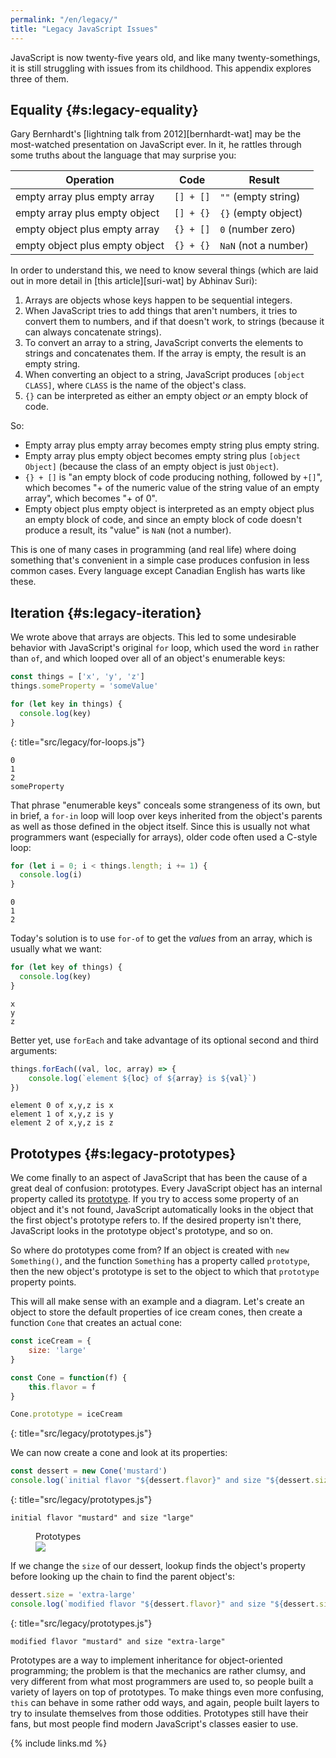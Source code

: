 ```yaml
---
permalink: "/en/legacy/"
title: "Legacy JavaScript Issues"
---
```


JavaScript is now twenty-five years old,
and like many twenty-somethings,
it is still struggling with issues from its childhood.
This appendix explores three of them.

## Equality {#s:legacy-equality}

Gary Bernhardt's [lightning talk from 2012][bernhardt-wat]
may be the most-watched presentation on JavaScript ever.
In it,
he rattles through some truths about the language that may surprise you:

| Operation                      | Code      | Result               |
| ------------------------------ | --------- | -------------------- |
| empty array plus empty array   | `[] + []` | `""` (empty string)  |
| empty array plus empty object  | `[] + {}` | `{}` (empty object)  |
| empty object plus empty array  | `{} + []` | `0` (number zero)    |
| empty object plus empty object | `{} + {}` | `NaN` (not a number) |

In order to understand this, we need to know several things
(which are laid out in more detail in [this article][suri-wat] by Abhinav Suri):

1.  Arrays are objects whose keys happen to be sequential integers.
2.  When JavaScript tries to add things that aren't numbers,
    it tries to convert them to numbers,
    and if that doesn't work,
    to strings (because it can always concatenate strings).
3.  To convert an array to a string,
    JavaScript converts the elements to strings and concatenates them.
    If the array is empty, the result is an empty string.
4.  When converting an object to a string,
    JavaScript produces `[object CLASS]`,
    where `CLASS` is the name of the object's class.
5.  `{}` can be interpreted as either an empty object *or* an empty block of code.

So:

-   Empty array plus empty array becomes empty string plus empty string.
-   Empty array plus empty object becomes empty string plus `[object Object]`
    (because the class of an empty object is just `Object`).
-   `{} + []` is "an empty block of code producing nothing, followed by `+[]`",
    which becomes "+ of the numeric value of the string value of an empty array",
    which becomes "+ of 0".
-   Empty object plus empty object is interpreted as an empty object plus an empty block of code,
    and since an empty block of code doesn't produce a result,
    its "value" is `NaN` (not a number).

This is one of many cases in programming (and real life) where
doing something that's convenient in a simple case
produces confusion in less common cases.
Every language except Canadian English has warts like these.

## Iteration {#s:legacy-iteration}

We wrote above that arrays are objects.
This led to some undesirable behavior with JavaScript's original `for` loop,
which used the word `in` rather than `of`,
and which looped over all of an object's enumerable keys:

```js
const things = ['x', 'y', 'z']
things.someProperty = 'someValue'

for (let key in things) {
  console.log(key)
}
```
{: title="src/legacy/for-loops.js"}
```text
0
1
2
someProperty
```

That phrase "enumerable keys" conceals some strangeness of its own,
but in brief,
a `for-in` loop will loop over keys inherited from the object's parents
as well as those defined in the object itself.
Since this is usually not what programmers want (especially for arrays),
older code often used a C-style loop:

```js
for (let i = 0; i < things.length; i += 1) {
  console.log(i)
}
```
```text
0
1
2
```

Today's solution is to use `for-of` to get the *values* from an array,
which is usually what we want:

```js
for (let key of things) {
  console.log(key)
}
```
```text
x
y
z
```

Better yet, use `forEach` and take advantage of its optional second and third arguments:

```js
things.forEach((val, loc, array) => {
    console.log(`element ${loc} of ${array} is ${val}`)
})
```
```text
element 0 of x,y,z is x
element 1 of x,y,z is y
element 2 of x,y,z is z
```

## Prototypes {#s:legacy-prototypes}

We come finally to an aspect of JavaScript that has been the cause of a great deal of confusion: prototypes.
Every JavaScript object has an internal property called its [prototype](../gloss/#g:prototype).
If you try to access some property of an object and it's not found,
JavaScript automatically looks in the object that the first object's prototype refers to.
If the desired property isn't there,
JavaScript looks in the prototype object's prototype, and so on.

So where do prototypes come from?
If an object is created with `new Something()`,
and the function `Something` has a property called `prototype`,
then the new object's prototype is set to the object to which that
`prototype` property points.

This will all make sense with an example and a diagram.
Let's create an object to store the default properties of ice cream cones,
then create a function `Cone` that creates an actual cone:

```js
const iceCream = {
    size: 'large'
}

const Cone = function(f) {
    this.flavor = f
}

Cone.prototype = iceCream
```
{: title="src/legacy/prototypes.js"}

We can now create a cone and look at its properties:

```js
const dessert = new Cone('mustard')
console.log(`initial flavor "${dessert.flavor}" and size "${dessert.size}"`)
```
{: title="src/legacy/prototypes.js"}
```text
initial flavor "mustard" and size "large"
```

<figure id="f:legacy-prototype">
  <figcaption>Prototypes</figcaption>
  <img src="../../files/legacy-prototype.svg" />
</figure>

If we change the `size` of our dessert,
lookup finds the object's property before looking up the chain to find the parent object's:

```js
dessert.size = 'extra-large'
console.log(`modified flavor "${dessert.flavor}" and size "${dessert.size}"`)
```
{: title="src/legacy/prototypes.js"}
```text
modified flavor "mustard" and size "extra-large"
```

Prototypes are a way to implement inheritance for object-oriented programming;
the problem is that the mechanics are rather clumsy,
and very different from what most programmers are used to,
so people built a variety of layers on top of prototypes.
To make things even more confusing,
`this` can behave in some rather odd ways,
and again,
people built layers to try to insulate themselves from those oddities.
Prototypes still have their fans,
but most people find modern JavaScript's classes easier to use.

{% include links.md %}
